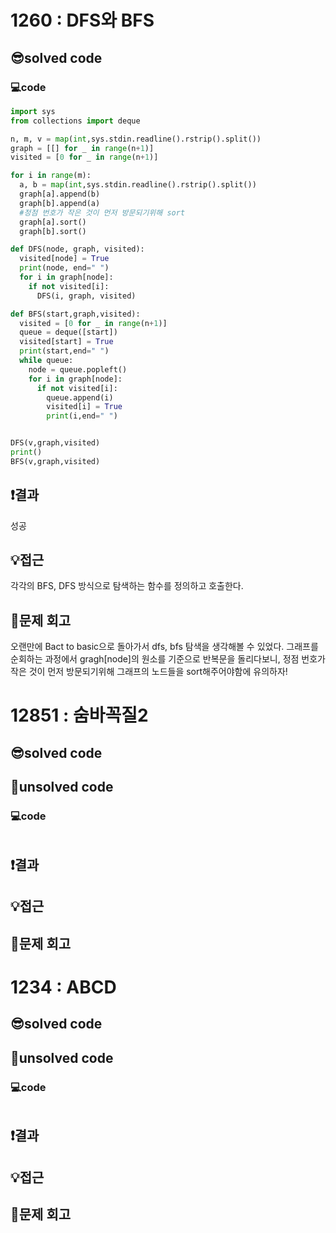 # 1260 : DFS와 BFS
## 😎solved code
### 💻code
```python
import sys
from collections import deque

n, m, v = map(int,sys.stdin.readline().rstrip().split())
graph = [[] for _ in range(n+1)]
visited = [0 for _ in range(n+1)]

for i in range(m):
  a, b = map(int,sys.stdin.readline().rstrip().split())
  graph[a].append(b)
  graph[b].append(a)
  #정점 번호가 작은 것이 먼저 방문되기위해 sort
  graph[a].sort()
  graph[b].sort()

def DFS(node, graph, visited):
  visited[node] = True
  print(node, end=" ")
  for i in graph[node]:
    if not visited[i]:
      DFS(i, graph, visited)

def BFS(start,graph,visited):
  visited = [0 for _ in range(n+1)]
  queue = deque([start])
  visited[start] = True
  print(start,end=" ")
  while queue:
    node = queue.popleft()
    for i in graph[node]:
      if not visited[i]:
        queue.append(i)
        visited[i] = True
        print(i,end=" ")


DFS(v,graph,visited)
print()
BFS(v,graph,visited)
  ```
## ❗️결과
성공
## 💡접근
각각의 BFS, DFS 방식으로 탐색하는 함수를 정의하고 호출한다.
## 🧐문제 회고
오랜만에 Bact to basic으로 돌아가서 dfs, bfs 탐색을 생각해볼 수 있었다.
그래프를 순회하는 과정에서 gragh[node]의 원소를 기준으로 반복문을 돌리다보니, 정점 번호가 작은 것이 먼저 방문되기위해 그래프의 노드들을 sort해주어야함에 유의하자!

# 12851 : 숨바꼭질2
## 😎solved code
## 🥺unsolved code
### 💻code
```python

  ```
## ❗️결과

## 💡접근

## 🧐문제 회고

# 1234 : ABCD
## 😎solved code
## 🥺unsolved code
### 💻code
```python

  ```
## ❗️결과

## 💡접근

## 🧐문제 회고